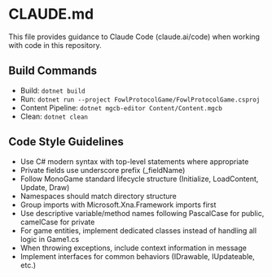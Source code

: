# CLAUDE.md

This file provides guidance to Claude Code (claude.ai/code) when working with code in this repository.

## Build Commands
- Build: `dotnet build`
- Run: `dotnet run --project FowlProtocolGame/FowlProtocolGame.csproj`
- Content Pipeline: `dotnet mgcb-editor Content/Content.mgcb`
- Clean: `dotnet clean`

## Code Style Guidelines
- Use C# modern syntax with top-level statements where appropriate
- Private fields use underscore prefix (_fieldName)
- Follow MonoGame standard lifecycle structure (Initialize, LoadContent, Update, Draw)
- Namespaces should match directory structure
- Group imports with Microsoft.Xna.Framework imports first
- Use descriptive variable/method names following PascalCase for public, camelCase for private
- For game entities, implement dedicated classes instead of handling all logic in Game1.cs
- When throwing exceptions, include context information in message
- Implement interfaces for common behaviors (IDrawable, IUpdateable, etc.)
